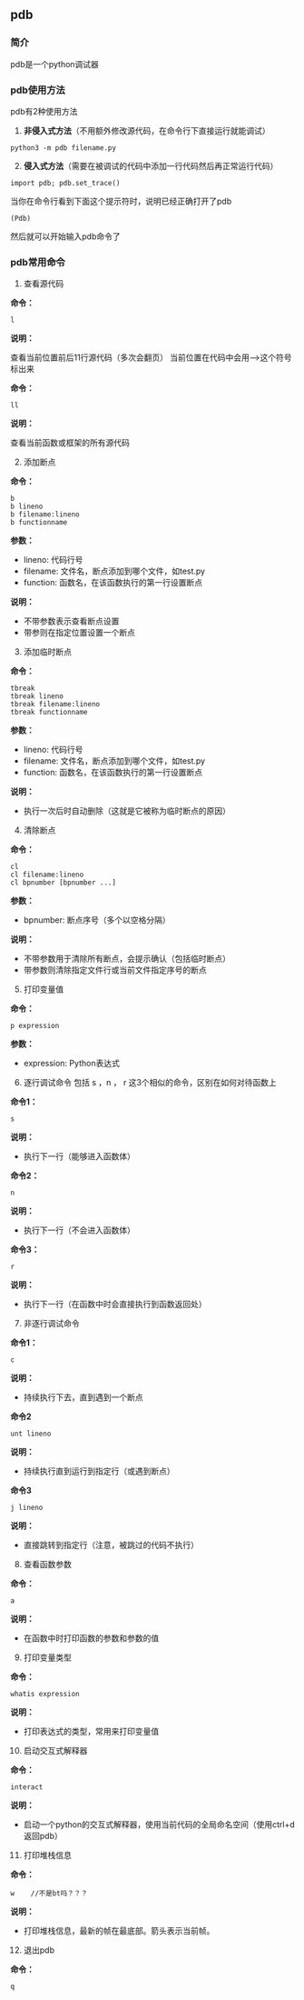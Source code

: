 ## pdb
### 简介
pdb是一个python调试器

### pdb使用方法
pdb有2种使用方法
1. **非侵入式方法**（不用额外修改源代码，在命令行下直接运行就能调试）
```
python3 -m pdb filename.py
```
2. **侵入式方法**（需要在被调试的代码中添加一行代码然后再正常运行代码）
```
import pdb; pdb.set_trace()
```

当你在命令行看到下面这个提示符时，说明已经正确打开了pdb
```
(Pdb)
```
然后就可以开始输入pdb命令了

### pdb常用命令
1. 查看源代码

**命令：**
```
l
```
**说明：**

查看当前位置前后11行源代码（多次会翻页）
当前位置在代码中会用-->这个符号标出来

**命令：**
```
ll
```
**说明：**

查看当前函数或框架的所有源代码

2. 添加断点

**命令：**
```
b
b lineno
b filename:lineno 
b functionname
```
**参数：**
 - lineno: 代码行号
 - filename: 文件名，断点添加到哪个文件，如test.py
 - function: 函数名，在该函数执行的第一行设置断点

**说明：**
 - 不带参数表示查看断点设置
 - 带参则在指定位置设置一个断点

3. 添加临时断点

**命令：**
```
tbreak
tbreak lineno
tbreak filename:lineno
tbreak functionname
```
**参数：**
 - lineno: 代码行号
 - filename: 文件名，断点添加到哪个文件，如test.py
 - function: 函数名，在该函数执行的第一行设置断点

**说明：**
 - 执行一次后时自动删除（这就是它被称为临时断点的原因）

4. 清除断点

**命令：**
```
cl
cl filename:lineno
cl bpnumber [bpnumber ...]
```
**参数：**
 - bpnumber: 断点序号（多个以空格分隔）

**说明：**
 - 不带参数用于清除所有断点，会提示确认（包括临时断点）
 - 带参数则清除指定文件行或当前文件指定序号的断点

5. 打印变量值

**命令：**
```
p expression
```
**参数：**
 - expression: Python表达式

6. 逐行调试命令
包括 s ，n ， r 这3个相似的命令，区别在如何对待函数上

**命令1：**
```
s
```
**说明：**
 - 执行下一行（能够进入函数体）

**命令2：**
```
n 
```
**说明：**
 - 执行下一行（不会进入函数体）

**命令3：**
```
r 
```
**说明：**
 - 执行下一行（在函数中时会直接执行到函数返回处）

7. 非逐行调试命令

**命令1：**
```
c 
```
**说明：**
 - 持续执行下去，直到遇到一个断点

**命令2**
```
unt lineno
```
**说明：**
 - 持续执行直到运行到指定行（或遇到断点）

**命令3**
```
j lineno
```
**说明：**
 - 直接跳转到指定行（注意，被跳过的代码不执行）

8. 查看函数参数

**命令：**
```
a
```
**说明：**
 - 在函数中时打印函数的参数和参数的值

9. 打印变量类型

**命令：**
```
whatis expression
```
**说明：**
 - 打印表达式的类型，常用来打印变量值

10. 启动交互式解释器

**命令：**
```
interact
```
**说明：**
 - 启动一个python的交互式解释器，使用当前代码的全局命名空间（使用ctrl+d返回pdb）

11. 打印堆栈信息

**命令：**
```
w    //不是bt吗？？？
```
**说明：**
 - 打印堆栈信息，最新的帧在最底部。箭头表示当前帧。

12. 退出pdb

**命令：**
```
q
```

